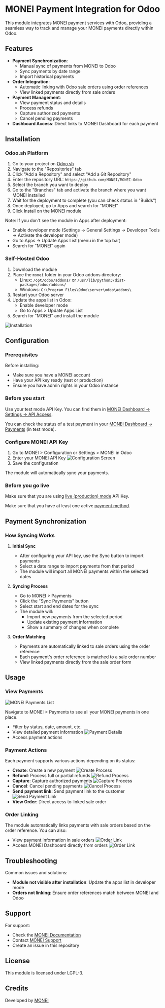 # MONEI Payment Integration for Odoo

This module integrates MONEI payment services with Odoo, providing a seamless way to track and manage your MONEI payments directly within Odoo.

## Features

- **Payment Synchronization**: 
  - Manual sync of payments from MONEI to Odoo
  - Sync payments by date range
  - Import historical payments
- **Order Integration**: 
  - Automatic linking with Odoo sale orders using order references
  - View linked payments directly from sale orders
- **Payment Management**: 
  - View payment status and details
  - Process refunds
  - Capture authorized payments
  - Cancel pending payments
- **Dashboard Access**: Direct links to MONEI Dashboard for each payment

## Installation

### Odoo.sh Platform
1. Go to your project on [Odoo.sh](https://odoo.sh)
2. Navigate to the "Repositories" tab
3. Click "Add a Repository" and select "Add a Git Repository"
4. Enter the repository URL: `https://github.com/MONEI/MONEI-Odoo`
5. Select the branch you want to deploy
6. Go to the "Branches" tab and activate the branch where you want MONEI installed
7. Wait for the deployment to complete (you can check status in "Builds")
8. Once deployed, go to Apps and search for "MONEI"
9. Click Install on the MONEI module

Note: If you don't see the module in Apps after deployment:
- Enable developer mode (Settings → General Settings → Developer Tools → Activate the developer mode)
- Go to Apps → Update Apps List (menu in the top bar)
- Search for "MONEI" again

### Self-Hosted Odoo
1. Download the module
2. Place the `monei` folder in your Odoo addons directory:
   - Linux: `/opt/odoo/addons/` or `/usr/lib/python3/dist-packages/odoo/addons/`
   - Windows: `C:\Program Files\Odoo\server\odoo\addons\`
3. Restart your Odoo server
4. Update the apps list in Odoo:
   - Enable developer mode
   - Go to Apps > Update Apps List
5. Search for "MONEI" and install the module

![Installation](monei/static/description/install.png)

## Configuration

### Prerequisites

Before installing:
- Make sure you have a MONEI account
- Have your API key ready (test or production)
- Ensure you have admin rights in your Odoo instance

### Before you start

Use your test mode API Key. You can find them in [MONEI Dashboard → Settings → API Access](https://dashboard.monei.com/settings/api).

You can check the status of a test payment in your [MONEI Dashboard → Payments](https://dashboard.monei.com/payments) (in test mode).

### Configure MONEI API Key

1. Go to MONEI > Configuration or Settings > MONEI in Odoo
2. Enter your MONEI API Key
   ![Configuration Screen](monei/static/description/configuration.png)
4. Save the configuration

The module will automatically sync your payments.

### Before you go live

Make sure that you are using [live (production) mode](https://docs.monei.com/docs/testing/) API Key.

Make sure that you have at least one active [payment method](https://dashboard.monei.com/settings/payment-methods).

## Payment Synchronization

### How Syncing Works

1. **Initial Sync**
   - After configuring your API key, use the Sync button to import payments
   - Select a date range to import payments from that period
   - The module will import all MONEI payments within the selected dates

2. **Syncing Process**
   - Go to MONEI > Payments
   - Click the "Sync Payments" button
   - Select start and end dates for the sync
   - The module will:
     - Import new payments from the selected period
     - Update existing payment information
     - Show a summary of changes when complete

3. **Order Matching**
   - Payments are automatically linked to sale orders using the order reference
   - Each payment's order reference is matched to a sale order number
   - View linked payments directly from the sale order form

## Usage

### View Payments

![MONEI Payments List](monei/static/description/payments_list.png)

Navigate to MONEI > Payments to see all your MONEI payments in one place.
- Filter by status, date, amount, etc.
- View detailed payment information
![Payment Details](monei/static/description/payment_details.png)
- Access payment actions

### Payment Actions
Each payment supports various actions depending on its status:
- **Create**: Create a new payment
  ![Create Process](monei/static/description/create.png)
- **Refund**: Process full or partial refunds
  ![Refund Process](monei/static/description/refund.png)
- **Capture**: Capture authorized payments
  ![Capture Process](monei/static/description/capture.png)
- **Cancel**: Cancel pending payments
  ![Cancel Process](monei/static/description/cancel.png)
- **Send payment link**: Send payment link to the customer
  ![Send Payment Link](monei/static/description/send_payment_link.png)
- **View Order**: Direct access to linked sale order

### Order Linking
The module automatically links payments with sale orders based on the order reference.
You can also:
- View payment information in sale orders
  ![Order Link](monei/static/description/order_view.png)
- Access MONEI Dashboard directly from orders
  ![Order Link](monei/static/description/order_link.png)

## Troubleshooting

Common issues and solutions:

- **Module not visible after installation**: Update the apps list in developer mode
- **Orders not linking**: Ensure order references match between MONEI and Odoo

## Support

For support:

- Check the [MONEI Documentation](https://docs.monei.com/)
- Contact [MONEI Support](https://support.monei.com)
- Create an issue in this repository

## License

This module is licensed under LGPL-3.

## Credits

Developed by [MONEI](https://monei.com/)